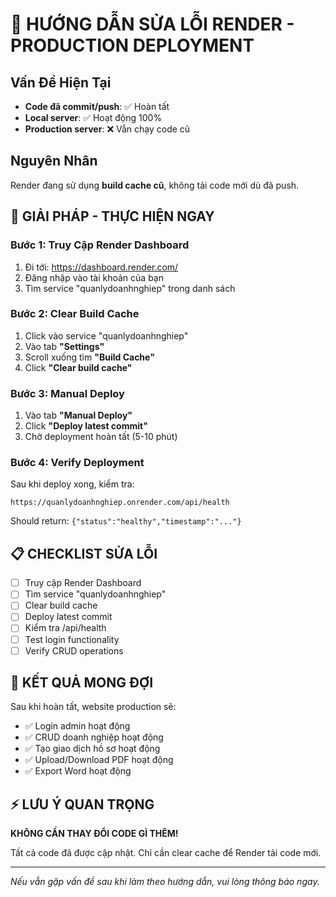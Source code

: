 # 🚨 HƯỚNG DẪN SỬA LỖI RENDER - PRODUCTION DEPLOYMENT

## Vấn Đề Hiện Tại
- **Code đã commit/push**: ✅ Hoàn tất
- **Local server**: ✅ Hoạt động 100%
- **Production server**: ❌ Vẫn chạy code cũ

## Nguyên Nhân
Render đang sử dụng **build cache cũ**, không tải code mới dù đã push.

## 🔧 GIẢI PHÁP - THỰC HIỆN NGAY

### Bước 1: Truy Cập Render Dashboard
1. Đi tới: https://dashboard.render.com/
2. Đăng nhập vào tài khoản của bạn
3. Tìm service "quanlydoanhnghiep" trong danh sách

### Bước 2: Clear Build Cache
1. Click vào service "quanlydoanhnghiep"
2. Vào tab **"Settings"**
3. Scroll xuống tìm **"Build Cache"**
4. Click **"Clear build cache"**

### Bước 3: Manual Deploy
1. Vào tab **"Manual Deploy"**
2. Click **"Deploy latest commit"**
3. Chờ deployment hoàn tất (5-10 phút)

### Bước 4: Verify Deployment
Sau khi deploy xong, kiểm tra:
```
https://quanlydoanhnghiep.onrender.com/api/health
```
Should return: `{"status":"healthy","timestamp":"..."}`

## 📋 CHECKLIST SỬA LỖI

- [ ] Truy cập Render Dashboard
- [ ] Tìm service "quanlydoanhnghiep"
- [ ] Clear build cache
- [ ] Deploy latest commit
- [ ] Kiểm tra /api/health
- [ ] Test login functionality
- [ ] Verify CRUD operations

## 🎯 KẾT QUẢ MONG ĐỢI

Sau khi hoàn tất, website production sẽ:
- ✅ Login admin hoạt động
- ✅ CRUD doanh nghiệp hoạt động  
- ✅ Tạo giao dịch hồ sơ hoạt động
- ✅ Upload/Download PDF hoạt động
- ✅ Export Word hoạt động

## ⚡ LƯU Ý QUAN TRỌNG

**KHÔNG CẦN THAY ĐỔI CODE GÌ THÊM!**

Tất cả code đã được cập nhật. Chỉ cần clear cache để Render tải code mới.

---
*Nếu vẫn gặp vấn đề sau khi làm theo hướng dẫn, vui lòng thông báo ngay.*